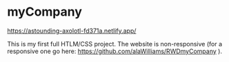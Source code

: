# myCompany


https://astounding-axolotl-fd371a.netlify.app/

This is my first full HTLM/CSS project. The website is non-responsive (for a responsive one go here: https://github.com/alaWilliams/RWDmyCompany ).

